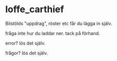# loffe_carthief
Bilstölds "uppdrag", röster etc får du lägga in själv.

fråga inte hur du laddar ner. tack på förhand. 

error? lös det själv.

frågor? lös det själv.
